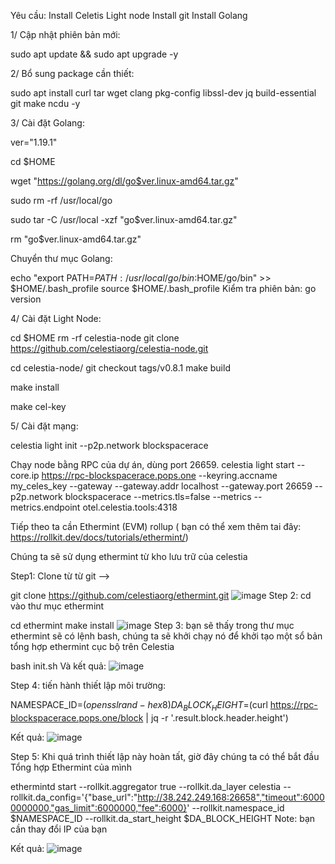 Yêu cầu: Install Celetis Light node Install git Install Golang

1/ Cập nhật phiên bản mới:

sudo apt update && sudo apt upgrade -y

2/ Bổ sung package cần thiết:

sudo apt install curl tar wget clang pkg-config libssl-dev jq build-essential git make ncdu -y

3/ Cài đặt Golang:

ver="1.19.1"

cd $HOME

wget "https://golang.org/dl/go$ver.linux-amd64.tar.gz"

sudo rm -rf /usr/local/go

sudo tar -C /usr/local -xzf "go$ver.linux-amd64.tar.gz"

rm "go$ver.linux-amd64.tar.gz"

Chuyển thư mục Golang:

echo "export PATH=$PATH:/usr/local/go/bin:$HOME/go/bin" >> $HOME/.bash_profile
source $HOME/.bash_profile
Kiểm tra phiên bản: go version

4/ Cài đặt Light Node:

cd $HOME rm -rf celestia-node git clone https://github.com/celestiaorg/celestia-node.git

cd celestia-node/ git checkout tags/v0.8.1 make build

make install

make cel-key

5/ Cài đặt mạng:

celestia light init --p2p.network blockspacerace

Chạy node bằng RPC của dự án, dùng port 26659. celestia light start --core.ip https://rpc-blockspacerace.pops.one --keyring.accname my_celes_key --gateway --gateway.addr localhost --gateway.port 26659 --p2p.network blockspacerace --metrics.tls=false --metrics --metrics.endpoint otel.celestia.tools:4318

Tiếp theo ta cần Ethermint (EVM) rollup ( bạn có thể xem thêm tai đây: https://rollkit.dev/docs/tutorials/ethermint/)

Chúng ta sẽ sử dụng ethermint từ kho lưu trữ của celestia

Step1: Clone từ từ git -->

git clone https://github.com/celestiaorg/ethermint.git
![image](https://github.com/binhkk91/binhkk/assets/136416307/57bbd8dd-1ef7-47cb-807c-4ee5a7046ab8)
Step 2: cd vào thư mục ethermint

cd ethermint
make install 
![image](https://github.com/binhkk91/binhkk/assets/136416307/32b39793-92fb-4bfb-bf66-a9ae75c48632)
Step 3: bạn sẽ thấy trong thư mục ethermint sẽ có lệnh bash, chúng ta sẽ khởi chạy nó để khởi tạo một sổ bản tổng hợp ethermint cục bộ trên Celestia

bash init.sh
Và kết quả:
![image](https://github.com/binhkk91/binhkk/assets/136416307/3e2a7bdf-4a08-414c-9597-c5709b29901d)

Step 4: tiến hành thiết lập môi trường:

NAMESPACE_ID=$(openssl rand -hex 8) DA_BLOCK_HEIGHT=$(curl https://rpc-blockspacerace.pops.one/block | jq -r '.result.block.header.height')

Kết quả: ![image](https://github.com/binhkk91/binhkk/assets/136416307/7159ee7e-46ef-4461-bd0f-185a7d9734b3)

Step 5: Khi quá trình thiết lập này hoàn tất, giờ đây chúng ta có thể bắt đầu Tổng hợp Ethermint của mình

ethermintd start --rollkit.aggregator true --rollkit.da_layer celestia --rollkit.da_config='{"base_url":"http://38.242.249.168:26658","timeout":60000000000,"gas_limit":6000000,"fee":6000}' --rollkit.namespace_id $NAMESPACE_ID --rollkit.da_start_height $DA_BLOCK_HEIGHT
Note: bạn cần thay đổi IP của bạn

Kết quả: 
![image](https://github.com/binhkk91/binhkk/assets/136416307/3b982981-bb49-40c6-9c4e-ecdb1062eab7)
